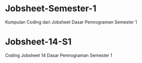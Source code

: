 # Jobsheet-Semester-1
Kumpulan Coding dari Jobsheet Dasar Pemrograman Semester 1
# Jobsheet-14-S1
 Coding Jobsheet 14 Dasar Pemrograman Semester 1
